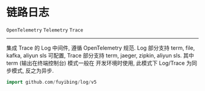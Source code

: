 # 链路日志

`OpenTelemetry`
`Telemetry`
`Trace`

----

集成 Trace 的 Log 中间件, 遵循 OpenTelemetry 规范. Log 部分支持 term, file, kafka, aliyun sls
可配置, Trace 部分支持 term, jaeger, zipkin, aliyun sls. 其中 term (输出在终端控制台) 模式一般在
开发环境时使用, 此模式下 Log/Trace 为同步模式, 反之为异步.

```go
import github.com/fuyibing/log/v5
```